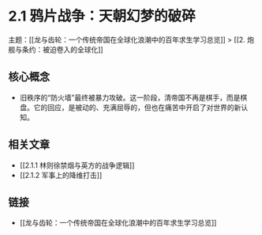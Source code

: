 # 2.1 鸦片战争：天朝幻梦的破碎

主题：[[龙与齿轮：一个传统帝国在全球化浪潮中的百年求生学习总览]] > [[2. 炮舰与条约：被迫卷入的全球化]]

## 核心概念

- 旧秩序的“防火墙”最终被暴力攻破。这一阶段，清帝国不再是棋手，而是棋盘。它的回应，是被动的、充满屈辱的，但也在痛苦中开启了对世界的新认知。

## 相关文章

- [[2.1.1 林则徐禁烟与英方的战争逻辑]]
- [[2.1.2 军事上的降维打击]]

## 链接

- [[龙与齿轮：一个传统帝国在全球化浪潮中的百年求生学习总览]]

